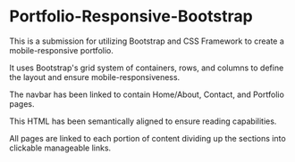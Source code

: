 # Portfolio-Responsive-Bootstrap
This is a submission for utilizing Bootstrap and CSS Framework to create a mobile-responsive portfolio.

It uses Bootstrap's grid system of containers, rows, and columns to define the layout and ensure mobile-responsiveness.

The navbar has been linked to contain Home/About, Contact, and Portfolio pages.

This HTML has been semantically aligned to ensure reading capabilities.

All pages are linked to each portion of content dividing up the sections into clickable manageable links.